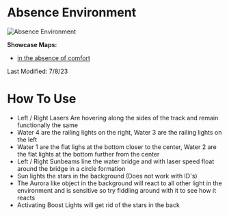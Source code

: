 # Absence Environment
![Absence Environment](Absence.png)

**Showcase Maps:**
- [in the absence of comfort](https://beatsaver.com/maps/3285e)

Last Modified: 7/8/23

# How To Use

- Left / Right Lasers Are hovering along the sides of the track and remain functionally the same
- Water 4 are the railing lights on the right, Water 3 are the railing lights on the left
- Water 1 are the flat lighs at the bottom closer to the center, Water 2 are the flat lights at the bottom further from the center
- Left / Right Sunbeams line the water bridge and with laser speed float around the bridge in a circle formation
- Sun lights the stars in the background (Does not work with ID's)
- The Aurora like object in the background will react to all other light in the environment and is sensitive so try fiddling around with it to see how it reacts
- Activating Boost Lights will get rid of the stars in the back